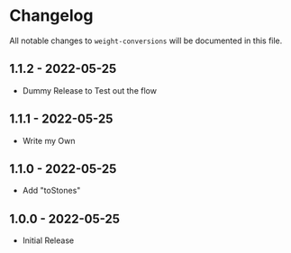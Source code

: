 # Changelog

All notable changes to `weight-conversions` will be documented in this file.

## 1.1.2 - 2022-05-25

- Dummy Release to Test out the flow

## 1.1.1 - 2022-05-25

- Write my Own

## 1.1.0 - 2022-05-25

- Add "toStones"

## 1.0.0 - 2022-05-25

- Initial Release
